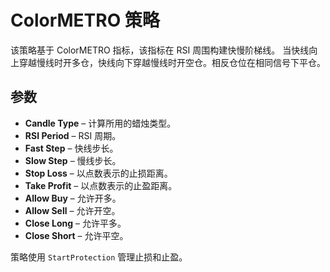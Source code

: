 # ColorMETRO 策略

该策略基于 ColorMETRO 指标，该指标在 RSI 周围构建快慢阶梯线。
当快线向上穿越慢线时开多仓，快线向下穿越慢线时开空仓。相反仓位在相同信号下平仓。

## 参数
- **Candle Type** – 计算所用的蜡烛类型。
- **RSI Period** – RSI 周期。
- **Fast Step** – 快线步长。
- **Slow Step** – 慢线步长。
- **Stop Loss** – 以点数表示的止损距离。
- **Take Profit** – 以点数表示的止盈距离。
- **Allow Buy** – 允许开多。
- **Allow Sell** – 允许开空。
- **Close Long** – 允许平多。
- **Close Short** – 允许平空。

策略使用 `StartProtection` 管理止损和止盈。
